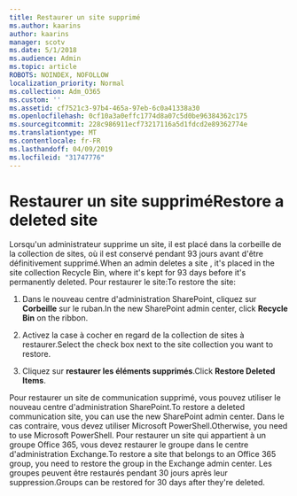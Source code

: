 ```yaml
---
title: Restaurer un site supprimé
ms.author: kaarins
author: kaarins
manager: scotv
ms.date: 5/1/2018
ms.audience: Admin
ms.topic: article
ROBOTS: NOINDEX, NOFOLLOW
localization_priority: Normal
ms.collection: Adm_O365
ms.custom: ''
ms.assetid: cf7521c3-97b4-465a-97eb-6c0a41338a30
ms.openlocfilehash: 0cf10a3a0effc1774d8a07c5d0be96384362c175
ms.sourcegitcommit: 228c986911ecf73217116a5d1fdcd2e89362774e
ms.translationtype: MT
ms.contentlocale: fr-FR
ms.lasthandoff: 04/09/2019
ms.locfileid: "31747776"
---
```

# <a name="restore-a-deleted-site"></a><span data-ttu-id="2d413-102">Restaurer un site supprimé</span><span class="sxs-lookup"><span data-stu-id="2d413-102">Restore a deleted site</span></span>

<span data-ttu-id="2d413-103">Lorsqu'un administrateur supprime un site, il est placé dans la corbeille de la collection de sites, où il est conservé pendant 93 jours avant d'être définitivement supprimé.</span><span class="sxs-lookup"><span data-stu-id="2d413-103">When an admin deletes a site , it's placed in the site collection Recycle Bin, where it's kept for 93 days before it's permanently deleted.</span></span> <span data-ttu-id="2d413-104">Pour restaurer le site:</span><span class="sxs-lookup"><span data-stu-id="2d413-104">To restore the site:</span></span>
  
1. <span data-ttu-id="2d413-105">Dans le nouveau centre d'administration SharePoint, cliquez sur **Corbeille** sur le ruban.</span><span class="sxs-lookup"><span data-stu-id="2d413-105">In the new SharePoint admin center, click **Recycle Bin** on the ribbon.</span></span> 
    
2. <span data-ttu-id="2d413-106">Activez la case à cocher en regard de la collection de sites à restaurer.</span><span class="sxs-lookup"><span data-stu-id="2d413-106">Select the check box next to the site collection you want to restore.</span></span>
    
3. <span data-ttu-id="2d413-107">Cliquez sur **restaurer les éléments supprimés**.</span><span class="sxs-lookup"><span data-stu-id="2d413-107">Click **Restore Deleted Items**.</span></span>
    
<span data-ttu-id="2d413-108">Pour restaurer un site de communication supprimé, vous pouvez utiliser le nouveau centre d'administration SharePoint.</span><span class="sxs-lookup"><span data-stu-id="2d413-108">To restore a deleted communication site, you can use the new SharePoint admin center.</span></span> <span data-ttu-id="2d413-109">Dans le cas contraire, vous devez utiliser Microsoft PowerShell.</span><span class="sxs-lookup"><span data-stu-id="2d413-109">Otherwise, you need to use Microsoft PowerShell.</span></span> <span data-ttu-id="2d413-110">Pour restaurer un site qui appartient à un groupe Office 365, vous devez restaurer le groupe dans le centre d'administration Exchange.</span><span class="sxs-lookup"><span data-stu-id="2d413-110">To restore a site that belongs to an Office 365 group, you need to restore the group in the Exchange admin center.</span></span> <span data-ttu-id="2d413-111">Les groupes peuvent être restaurés pendant 30 jours après leur suppression.</span><span class="sxs-lookup"><span data-stu-id="2d413-111">Groups can be restored for 30 days after they're deleted.</span></span>
  

